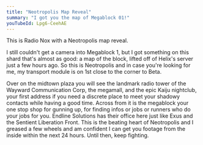 ```yaml
---
title: "Neotropolis Map Reveal"
summary: "I got you the map of Megablock 01!"
youTubeId: Lpg6-CeehAE
---
```


This is Radio Nox with a Neotropolis map reveal.

I still couldn't get a camera into Megablock 1, but I got something on this shard that's almost as good: a map of the block, lifted off of Helix's server just a few hours ago.
So this is Neotropolis and in case you're looking for me, my transport module is on 1st close to the corner to Beta.

Over on the midtown plaza you will see the landmark radio tower of the Wayward Communication Corp, the megamall, and the epic Kaiju nightclub, your first address if you need a discrete place to meet your shadowy contacts while having a good time.
Across from it is the megablock your one stop shop for gunning up, for finding infos or jobs or runners who do your jobs for you.
Endline Solutions has their office here just like Exus and the Sentient Liberation Front.
This is the beating heart of Neotropolis and I greased a few wheels and am confident I can get you footage from the inside within the next 24 hours.
Until then, keep fighting.
